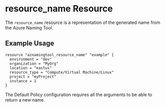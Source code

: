 # resource_name Resource

The ```resource_name``` resource is a representation of the generated name from the Azure Naming Tool.

## Example Usage

```hcl
resource "aznamingtool_resource_name" "example" {
  environment = "dev"
  organization = "MyOrg"
  location = "eastus"
  resource_type = "Compute/Virtual Machine/Linux"
  project = "myProject"
  instance = 1
}

```

The Default Policy configuration requires all the arguments to be able to return a new name.